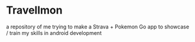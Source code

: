 # Travellmon
a repository of me trying to make a Strava + Pokemon Go app to showcase / train my skills in android development
